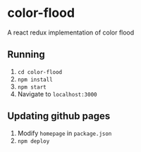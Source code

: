 # color-flood

A react redux implementation of color flood

## Running
1. `cd color-flood`
1. `npm install`
1. `npm start`
1. Navigate to `localhost:3000`

## Updating github pages
1. Modify `homepage` in `package.json`
1. `npm deploy`
